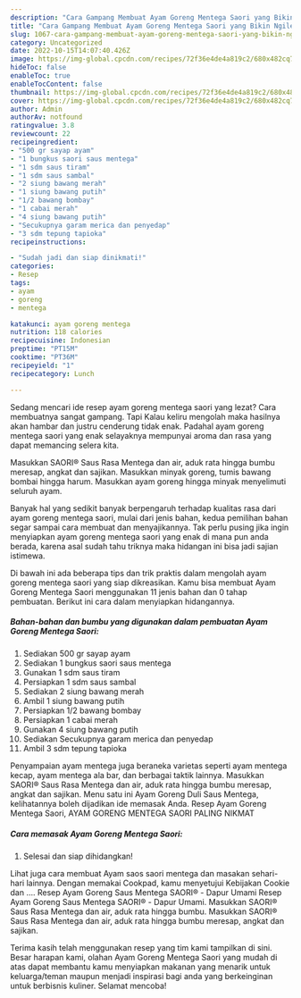 ```yaml
---
description: "Cara Gampang Membuat Ayam Goreng Mentega Saori yang Bikin Ngiler, Buat Buka Puasa Lezat"
title: "Cara Gampang Membuat Ayam Goreng Mentega Saori yang Bikin Ngiler, Buat Buka Puasa Lezat"
slug: 1067-cara-gampang-membuat-ayam-goreng-mentega-saori-yang-bikin-ngiler-buat-buka-puasa-lezat
category: Uncategorized
date: 2022-10-15T14:07:40.426Z
image: https://img-global.cpcdn.com/recipes/72f36e4de4a819c2/680x482cq70/ayam-goreng-mentega-saori-foto-resep-utama.jpg
hideToc: false
enableToc: true
enableTocContent: false
thumbnail: https://img-global.cpcdn.com/recipes/72f36e4de4a819c2/680x482cq70/ayam-goreng-mentega-saori-foto-resep-utama.jpg
cover: https://img-global.cpcdn.com/recipes/72f36e4de4a819c2/680x482cq70/ayam-goreng-mentega-saori-foto-resep-utama.jpg
author: Admin
authorAv: notfound
ratingvalue: 3.8
reviewcount: 22
recipeingredient:
- "500 gr sayap ayam"
- "1 bungkus saori saus mentega"
- "1 sdm saus tiram"
- "1 sdm saus sambal"
- "2 siung bawang merah"
- "1 siung bawang putih"
- "1/2 bawang bombay"
- "1 cabai merah"
- "4 siung bawang putih"
- "Secukupnya garam merica dan penyedap"
- "3 sdm tepung tapioka"
recipeinstructions:

- "Sudah jadi dan siap dinikmati!"
categories:
- Resep
tags:
- ayam
- goreng
- mentega

katakunci: ayam goreng mentega 
nutrition: 118 calories
recipecuisine: Indonesian
preptime: "PT15M"
cooktime: "PT36M"
recipeyield: "1"
recipecategory: Lunch

---
```



Sedang mencari ide resep ayam goreng mentega saori yang lezat? Cara membuatnya sangat gampang. Tapi Kalau keliru mengolah maka hasilnya akan hambar dan justru cenderung tidak enak. Padahal ayam goreng mentega saori yang enak selayaknya mempunyai aroma dan rasa yang dapat memancing selera kita.


Masukkan SAORI® Saus Rasa Mentega dan air, aduk rata hingga bumbu meresap, angkat dan sajikan. Masukkan minyak goreng, tumis bawang bombai hingga harum. Masukkan ayam goreng hingga minyak menyelimuti seluruh ayam.

Banyak hal yang sedikit banyak berpengaruh terhadap kualitas rasa dari ayam goreng mentega saori, mulai dari jenis bahan, kedua pemilihan bahan segar sampai cara membuat dan menyajikannya. Tak perlu pusing jika ingin menyiapkan ayam goreng mentega saori yang enak di mana pun anda berada, karena asal sudah tahu triknya maka hidangan ini bisa jadi sajian istimewa.


Di bawah ini ada beberapa tips dan trik praktis dalam mengolah ayam goreng mentega saori yang siap dikreasikan. Kamu bisa membuat Ayam Goreng Mentega Saori menggunakan 11 jenis bahan dan 0 tahap pembuatan. Berikut ini cara dalam menyiapkan hidangannya.

<!--inarticleads1-->

##### Bahan-bahan dan bumbu yang digunakan dalam pembuatan Ayam Goreng Mentega Saori:

1. Sediakan 500 gr sayap ayam
1. Sediakan 1 bungkus saori saus mentega
1. Gunakan 1 sdm saus tiram
1. Persiapkan 1 sdm saus sambal
1. Sediakan 2 siung bawang merah
1. Ambil 1 siung bawang putih
1. Persiapkan 1/2 bawang bombay
1. Persiapkan 1 cabai merah
1. Gunakan 4 siung bawang putih
1. Sediakan Secukupnya garam merica dan penyedap
1. Ambil 3 sdm tepung tapioka


Penyampaian ayam mentega juga beraneka varietas seperti ayam mentega kecap, ayam mentega ala bar, dan berbagai taktik lainnya. Masukkan SAORI® Saus Rasa Mentega dan air, aduk rata hingga bumbu meresap, angkat dan sajikan. Menu satu ini Ayam Goreng Duli Saus Mentega, kelihatannya boleh dijadikan ide memasak Anda. Resep Ayam Goreng Mentega Saori, AYAM GORENG MENTEGA SAORI PALING NIKMAT 

<!--inarticleads2-->

##### Cara memasak Ayam Goreng Mentega Saori:


1. Selesai dan siap dihidangkan!

Lihat juga cara membuat Ayam saos saori mentega dan masakan sehari-hari lainnya. Dengan memakai Cookpad, kamu menyetujui Kebijakan Cookie dan …. Resep Ayam Goreng Saus Mentega SAORI® - Dapur Umami Resep Ayam Goreng Saus Mentega SAORI® - Dapur Umami. Masukkan SAORI® Saus Rasa Mentega dan air, aduk rata hingga bumbu. Masukkan SAORI® Saus Rasa Mentega dan air, aduk rata hingga bumbu meresap, angkat dan sajikan. 

Terima kasih telah menggunakan resep yang tim kami tampilkan di sini. Besar harapan kami, olahan Ayam Goreng Mentega Saori yang mudah di atas dapat membantu kamu menyiapkan makanan yang menarik untuk keluarga/teman maupun menjadi inspirasi bagi anda yang berkeinginan untuk berbisnis kuliner. Selamat mencoba!
